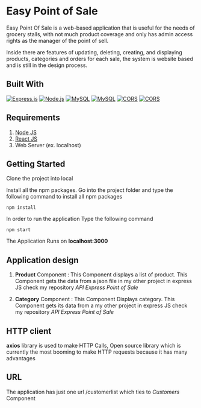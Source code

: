 
# Easy Point of Sale

Easy Point Of Sale is a web-based application that is useful for the needs of grocery stalls, with not much product coverage and only has admin access rights as the manager of the point of sell.

Inside there are features of updating, deleting, creating, and displaying products, categories and orders for each sale, the system is website based and is still in the design process.
## Built With
[![Express.js](https://img.shields.io/badge/reactjs-16.10.2-yellow?style=rounded-square)](https://expressjs.com/en/starter/installing.html) [![Node.js](https://img.shields.io/badge/materialui-4.5.1-greenstyle?rounded-square)](https://nodejs.org/) [![MySQL](https://img.shields.io/badge/reactrouterdom-5.1.2-blue?rounded-square)](https://www.npmjs.com/search?q=mysql) [![MySQL](https://img.shields.io/badge/reactnumberformat-1.19.0-red?rounded-square)](https://www.npmjs.com/package/body-parser) [![CORS](https://img.shields.io/badge/cors-2.8.5-lightgrey?style=rounded-square)](https://www.npmjs.com/package/cors) [![CORS](https://img.shields.io/badge/jsonwebtoken-8.5.1-yellowgreen?style=rounded-square)](https://www.npmjs.com/package/jsonwebtoken)

## Requirements
1. [Node JS](https://nodejs.org/en/download/)
2. [React JS](https://reactjs.org/)
3. Web Server (ex. localhost)

## Getting Started
Clone the project into local

Install all the npm packages. Go into the project folder and type the following command to install all npm packages

``npm install``

In order to run the application Type the following command

``npm start``

The Application Runs on  **localhost:3000**

## Application design
1.  **Product**  Component : This Component displays a list of product. This Component gets the data from a json file in my other project in express JS check my repository *API Express Point of Sale*

2.  **Category**  Component : This Component Displays  category. This Component gets its data from a my other project in express JS check my repository *API Express Point of Sale*


## HTTP client
**axios**  library is used to make HTTP Calls, Open source library which is currently the most booming to make HTTP requests because it has many advantages

## URL
The application has just one url /customerlist which ties to  _Customers_  Component
